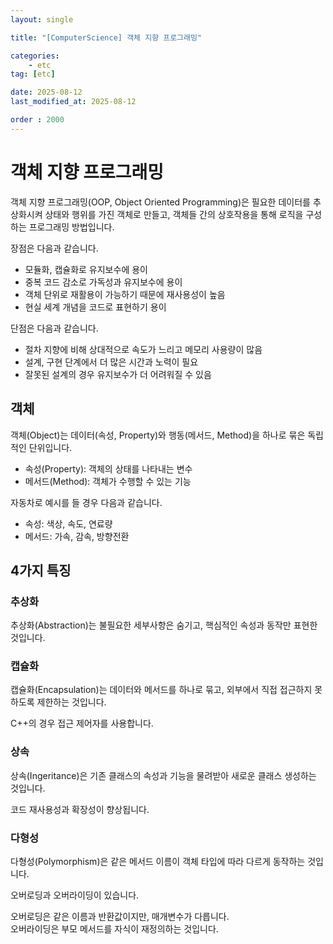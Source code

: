 ```yaml
---
layout: single

title: "[ComputerScience] 객체 지향 프로그래밍"

categories:
    - etc
tag: [etc]

date: 2025-08-12
last_modified_at: 2025-08-12

order : 2000
---
```


# 객체 지향 프로그래밍

객체 지향 프로그래밍(OOP, Object Oriented Programming)은 필요한 데이터를 추상화시켜 상태와 행위를 가진 객체로 만들고, 객체들 간의 상호작용을 통해 로직을 구성하는 프로그래밍 방법입니다.

장점은 다음과 같습니다.

- 모듈화, 캡슐화로 유지보수에 용이
- 중복 코드 감소로 가독성과 유지보수에 용이
- 객체 단위로 재활용이 가능하기 때문에 재사용성이 높음
- 현실 세계 개념을 코드로 표현하기 용이

단점은 다음과 같습니다.

- 절차 지향에 비해 상대적으로 속도가 느리고 메모리 사용량이 많음
- 설계, 구현 단계에서 더 많은 시간과 노력이 필요
- 잘못된 설계의 경우 유지보수가 더 어려워질 수 있음

## 객체

객체(Object)는 데이터(속성, Property)와 행동(메서드, Method)을 하나로 묶은 독립적인 단위입니다.

- 속성(Property): 객체의 상태를 나타내는 변수
- 메서드(Method): 객체가 수행할 수 있는 기능

자동차로 예시를 들 경우 다음과 같습니다.

- 속성: 색상, 속도, 연료량
- 메서드: 가속, 감속, 방향전환

## 4가지 특징

### 추상화

추상화(Abstraction)는 불필요한 세부사항은 숨기고, 핵심적인 속성과 동작만 표현한 것입니다.

### 캡슐화

캡슐화(Encapsulation)는 데이터와 메서드를 하나로 묶고, 외부에서 직접 접근하지 못하도록 제한하는 것입니다.

C++의 경우 접근 제어자를 사용합니다.

### 상속

상속(Ingeritance)은 기존 클래스의 속성과 기능을 물려받아 새로운 클래스 생성하는 것입니다.

코드 재사용성과 확장성이 향상됩니다.

### 다형성

다형성(Polymorphism)은 같은 메서드 이름이 객체 타입에 따라 다르게 동작하는 것입니다.

오버로딩과 오버라이딩이 있습니다.

오버로딩은 같은 이름과 반환값이지만, 매개변수가 다릅니다.  
오버라이딩은 부모 메서드를 자식이 재정의하는 것입니다.